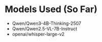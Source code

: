 
# Models Used (So Far)
- Qwen/Qwen3-4B-Thinking-2507
- Qwen/Qwen2.5-VL-7B-Instruct
- openai/whisper-large-v2